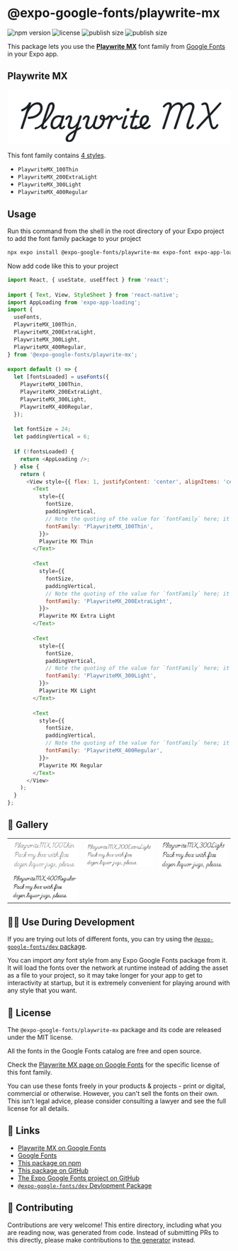 # @expo-google-fonts/playwrite-mx

![npm version](https://flat.badgen.net/npm/v/@expo-google-fonts/playwrite-mx)
![license](https://flat.badgen.net/github/license/expo/google-fonts)
![publish size](https://flat.badgen.net/packagephobia/install/@expo-google-fonts/playwrite-mx)
![publish size](https://flat.badgen.net/packagephobia/publish/@expo-google-fonts/playwrite-mx)

This package lets you use the [**Playwrite MX**](https://fonts.google.com/specimen/Playwrite+MX) font family from [Google Fonts](https://fonts.google.com/) in your Expo app.

## Playwrite MX

![Playwrite MX](./font-family.png)

This font family contains [4 styles](#-gallery).

- `PlaywriteMX_100Thin`
- `PlaywriteMX_200ExtraLight`
- `PlaywriteMX_300Light`
- `PlaywriteMX_400Regular`

## Usage

Run this command from the shell in the root directory of your Expo project to add the font family package to your project
```sh
npx expo install @expo-google-fonts/playwrite-mx expo-font expo-app-loading
```

Now add code like this to your project
```js
import React, { useState, useEffect } from 'react';

import { Text, View, StyleSheet } from 'react-native';
import AppLoading from 'expo-app-loading';
import {
  useFonts,
  PlaywriteMX_100Thin,
  PlaywriteMX_200ExtraLight,
  PlaywriteMX_300Light,
  PlaywriteMX_400Regular,
} from '@expo-google-fonts/playwrite-mx';

export default () => {
  let [fontsLoaded] = useFonts({
    PlaywriteMX_100Thin,
    PlaywriteMX_200ExtraLight,
    PlaywriteMX_300Light,
    PlaywriteMX_400Regular,
  });

  let fontSize = 24;
  let paddingVertical = 6;

  if (!fontsLoaded) {
    return <AppLoading />;
  } else {
    return (
      <View style={{ flex: 1, justifyContent: 'center', alignItems: 'center' }}>
        <Text
          style={{
            fontSize,
            paddingVertical,
            // Note the quoting of the value for `fontFamily` here; it expects a string!
            fontFamily: 'PlaywriteMX_100Thin',
          }}>
          Playwrite MX Thin
        </Text>

        <Text
          style={{
            fontSize,
            paddingVertical,
            // Note the quoting of the value for `fontFamily` here; it expects a string!
            fontFamily: 'PlaywriteMX_200ExtraLight',
          }}>
          Playwrite MX Extra Light
        </Text>

        <Text
          style={{
            fontSize,
            paddingVertical,
            // Note the quoting of the value for `fontFamily` here; it expects a string!
            fontFamily: 'PlaywriteMX_300Light',
          }}>
          Playwrite MX Light
        </Text>

        <Text
          style={{
            fontSize,
            paddingVertical,
            // Note the quoting of the value for `fontFamily` here; it expects a string!
            fontFamily: 'PlaywriteMX_400Regular',
          }}>
          Playwrite MX Regular
        </Text>
      </View>
    );
  }
};

```

## 🔡 Gallery


||||
|-|-|-|
|![PlaywriteMX_100Thin](./PlaywriteMX_100Thin.ttf.png)|![PlaywriteMX_200ExtraLight](./PlaywriteMX_200ExtraLight.ttf.png)|![PlaywriteMX_300Light](./PlaywriteMX_300Light.ttf.png)||
|![PlaywriteMX_400Regular](./PlaywriteMX_400Regular.ttf.png)||||


## 👩‍💻 Use During Development

If you are trying out lots of different fonts, you can try using the [`@expo-google-fonts/dev` package](https://github.com/expo/google-fonts/tree/master/font-packages/dev#readme).

You can import *any* font style from any Expo Google Fonts package from it. It will load the fonts
over the network at runtime instead of adding the asset as a file to your project, so it may take longer
for your app to get to interactivity at startup, but it is extremely convenient
for playing around with any style that you want.

## 📖 License

The `@expo-google-fonts/playwrite-mx` package and its code are released under the MIT license.

All the fonts in the Google Fonts catalog are free and open source.

Check the [Playwrite MX page on Google Fonts](https://fonts.google.com/specimen/Playwrite+MX) for the specific license of this font family.

You can use these fonts freely in your products & projects - print or digital, commercial or otherwise. However, you can't sell the fonts on their own. This isn't legal advice, please consider consulting a lawyer and see the full license for all details.

## 🔗 Links

- [Playwrite MX on Google Fonts](https://fonts.google.com/specimen/Playwrite+MX)
- [Google Fonts](https://fonts.google.com/)
- [This package on npm](https://www.npmjs.com/package/@expo-google-fonts/playwrite-mx)
- [This package on GitHub](https://github.com/expo/google-fonts/tree/master/font-packages/playwrite-mx)
- [The Expo Google Fonts project on GitHub](https://github.com/expo/google-fonts)
- [`@expo-google-fonts/dev` Devlopment Package](https://github.com/expo/google-fonts/tree/master/font-packages/dev)

## 🤝 Contributing

Contributions are very welcome! This entire directory, including what you are reading now, was generated from code. Instead of submitting PRs to this directly, please make contributions to [the generator](https://github.com/expo/google-fonts/tree/master/packages/generator) instead.
